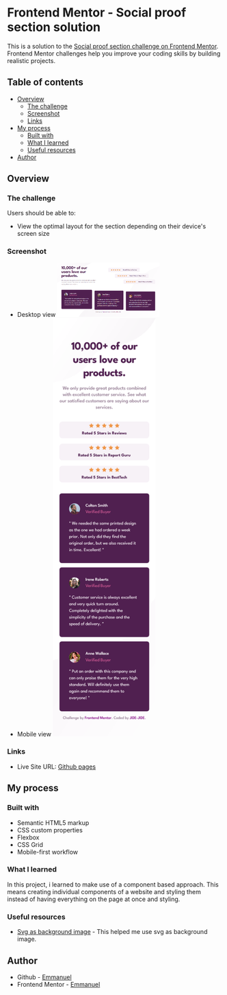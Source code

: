 # Frontend Mentor - Social proof section solution

This is a solution to the [Social proof section challenge on Frontend Mentor](https://www.frontendmentor.io/challenges/social-proof-section-6e0qTv_bA). Frontend Mentor challenges help you improve your coding skills by building realistic projects. 

## Table of contents

- [Overview](#overview)
  - [The challenge](#the-challenge)
  - [Screenshot](#screenshot)
  - [Links](#links)
- [My process](#my-process)
  - [Built with](#built-with)
  - [What I learned](#what-i-learned)
  - [Useful resources](#useful-resources)
- [Author](#author)

## Overview

### The challenge

Users should be able to:

- View the optimal layout for the section depending on their device's screen size

### Screenshot

- Desktop view
  <img src='./my-design/desktop-view.png' width=50%>
- Mobile view
  <img src='./my-design/mobile-view.png' width=50%>

### Links

- Live Site URL: [Github pages](https://jide-jide.github.io/Social-proof-section/)

## My process

### Built with

- Semantic HTML5 markup
- CSS custom properties
- Flexbox
- CSS Grid
- Mobile-first workflow

### What I learned

In this project, i learned to  make use of a component based approach. This means creating individual components of a website and styling them instead of having everything on the page at once and styling.

### Useful resources

- [Svg as background image](https://www.svgbackgrounds.com/how-to-add-svgs-with-css-background-image/) - This helped me use svg as background image.

## Author

- Github - [Emmanuel](https://www.github.com/jide-jide)
- Frontend Mentor - [Emmanuel](https://www.frontendmentor.io/profile/jide-jide)
